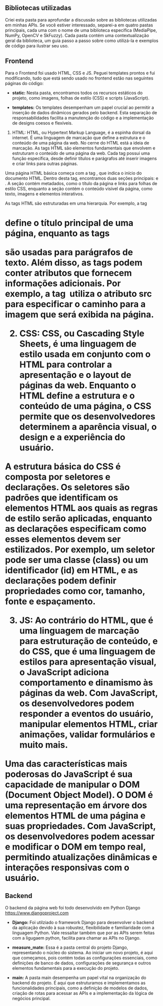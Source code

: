 ## Bibliotecas utilizadas
Criei esta pasta para aprofundar a discussão sobre as bibliotecas utilizadas em minhas APIs. Se você estiver interessado, separei-a em quatro pastas principais, cada uma com o nome de uma biblioteca específica (MediaPipe, NumPy, OpenCV e SkFuzzy). Cada pasta contém uma contextualização geral da biblioteca, um guia passo a passo sobre como utilizá-la e exemplos de código para ilustrar seu uso.

## Frontend 
Para o Frontend foi usado HTML, CSS e JS. Peguei templates prontos e fui modificando, tudo que está sendo usado no frontend estão nas seguintes páginas do código: 

- **static:** Nesta pasta, encontramos todos os recursos estáticos do projeto, como imagens, folhas de estilo (CSS) e scripts (JavaScript).

- **templates:** Os templates desempenham um papel crucial ao permitir a inserção de dados dinâmicos gerados pelo backend. Esta separação de responsabilidades facilita a manutenção do código e a implementação de designs coesos e flexíveis.

1. HTML: 
HTML, ou Hypertext Markup Language, é a espinha dorsal da internet. É uma linguagem de marcação que define a estrutura e o conteúdo de uma página da web. No cerne do HTML está a ideia de marcação. As tags HTML são elementos fundamentais que envolvem e estruturam o conteúdo de uma página da web. Cada tag possui uma função específica, desde definir títulos e parágrafos até inserir imagens e criar links para outras páginas.

Uma página HTML básica começa com a tag <html>, que indica o início do documento HTML. Dentro desta tag, encontramos duas seções principais: <head> e <body>. A seção <head> contém metadados, como o título da página e links para folhas de estilo CSS, enquanto a seção <body> contém o conteúdo visível da página, como texto, imagens e elementos interativos.

As tags HTML são estruturadas em uma hierarquia. Por exemplo, a tag <h1> define o título principal de uma página, enquanto as tags <p> são usadas para parágrafos de texto. Além disso, as tags podem conter atributos que fornecem informações adicionais. Por exemplo, a tag <img> utiliza o atributo src para especificar o caminho para a imagem que será exibida na página.

2. CSS: 
CSS, ou Cascading Style Sheets, é uma linguagem de estilo usada em conjunto com o HTML para controlar a apresentação e o layout de páginas da web. Enquanto o HTML define a estrutura e o conteúdo de uma página, o CSS permite que os desenvolvedores determinem a aparência visual, o design e a experiência do usuário.

A estrutura básica do CSS é composta por seletores e declarações. Os seletores são padrões que identificam os elementos HTML aos quais as regras de estilo serão aplicadas, enquanto as declarações especificam como esses elementos devem ser estilizados. Por exemplo, um seletor pode ser uma classe (class) ou um identificador (id) em HTML, e as declarações podem definir propriedades como cor, tamanho, fonte e espaçamento.

3. JS: 
Ao contrário do HTML, que é uma linguagem de marcação para estruturação de conteúdo, e do CSS, que é uma linguagem de estilos para apresentação visual, o JavaScript adiciona comportamento e dinamismo às páginas da web. Com JavaScript, os desenvolvedores podem responder a eventos do usuário, manipular elementos HTML, criar animações, validar formulários e muito mais.

Uma das características mais poderosas do JavaScript é sua capacidade de manipular o DOM (Document Object Model). O DOM é uma representação em árvore dos elementos HTML de uma página e suas propriedades. Com JavaScript, os desenvolvedores podem acessar e modificar o DOM em tempo real, permitindo atualizações dinâmicas e interações responsivas com o usuário.

## Backend 
O backend da página web foi todo desenvolvido em Python Django https://www.djangoproject.com

- **Django:** Foi utilziado o framework Django para desenvolver o backend da aplicação devido à sua robustez, flexibilidade e familiaridade com a linguagem Python. Vale ressaltar também que por as APIs serem feitas com a ligugaem python, facilita para chamar as APIs no Django. 

- **measure_mate:** Essa é a pasta central do projeto Django, representando o núcleo do sistema. Ao iniciar um novo projeto, é aqui que começamos, pois contém todas as configurações essenciais, como definições de banco de dados, configurações de segurança e outros elementos fundamentais para a execução do projeto.

- **main:** A pasta main desempenha um papel vital na organização do backend do projeto. É aqui que estruturamos e implementamos as funcionalidades principais, como a definição de modelos de dados, criação de rotas para acessar as APIs e a implementação da lógica de negócios principal.